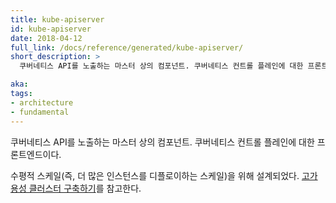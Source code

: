 ```yaml
---
title: kube-apiserver
id: kube-apiserver
date: 2018-04-12
full_link: /docs/reference/generated/kube-apiserver/
short_description: >
  쿠버네티스 API를 노출하는 마스터 상의 컴포넌트. 쿠버네티스 컨트롤 플레인에 대한 프론트엔드이다.

aka:
tags:
- architecture
- fundamental
---
```

 쿠버네티스 API를 노출하는 마스터 상의 컴포넌트. 쿠버네티스 컨트롤 플레인에 대한 프론트엔드이다.

<!--more-->

수평적 스케일(즉, 더 많은 인스턴스를 디플로이하는 스케일)을 위해 설계되었다. [고가용성 클러스터 구축하기](/docs/admin/high-availability/)를 참고한다.
